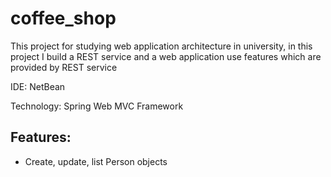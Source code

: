 # coffee_shop

This project for studying web application architecture in university, in this project I build a REST service and a web application use features which are provided by REST service

IDE: NetBean

Technology: Spring Web MVC Framework
## Features: ##
* Create, update, list Person objects
